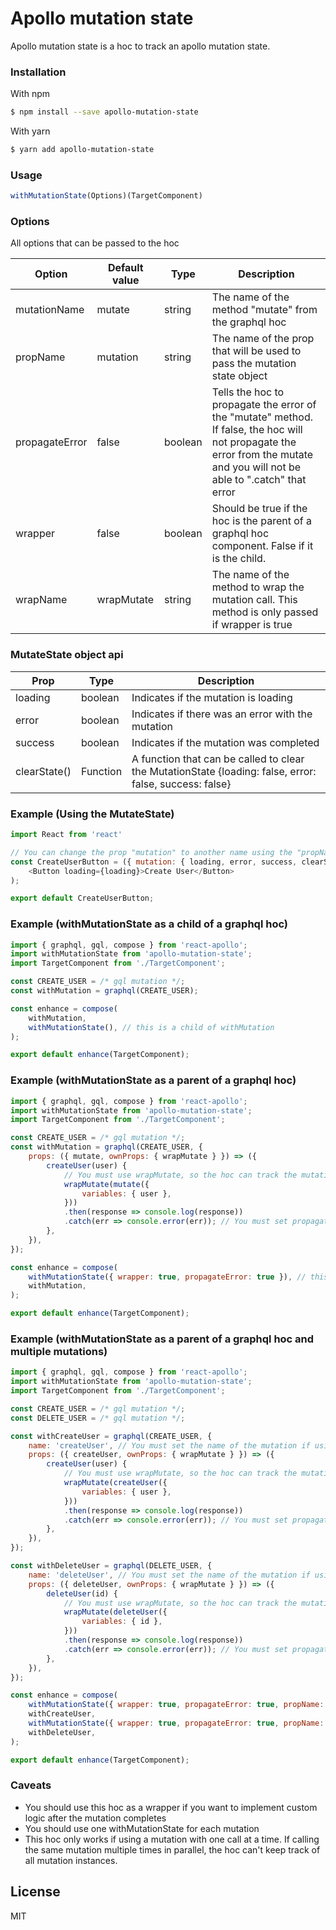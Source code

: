 # Apollo mutation state
Apollo mutation state is a hoc to track an apollo mutation state. 

### Installation
With npm
```sh
$ npm install --save apollo-mutation-state
```

With yarn
```sh
$ yarn add apollo-mutation-state
```

### Usage
```js
withMutationState(Options)(TargetComponent)
```

### Options
All options that can be passed to the hoc

| Option | Default value | Type | Description |
| ------ | ------ | ------ | ------ | 
| mutationName | mutate | string | The name of the method "mutate" from the graphql hoc |
| propName | mutation | string | The name of the prop that will be used to pass the mutation state object |
| propagateError | false | boolean | Tells the hoc to propagate the error of the "mutate" method. If false, the hoc will not propagate the error from the mutate and you will not be able to ".catch" that error |
| wrapper | false | boolean | Should be true if the hoc is the parent of a graphql hoc component. False if it is the child. |
| wrapName | wrapMutate | string |  The name of the method to wrap the mutation call. This method is only passed if wrapper is true |

### MutateState object api
| Prop  | Type | Description |
| ------ | ------ | ------ | 
| loading | boolean | Indicates if the mutation is loading |
| error | boolean | Indicates if there was an error with the mutation |
| success | boolean | Indicates if the mutation was completed |
| clearState() | Function | A function that can be called to clear the MutationState {loading: false, error: false, success: false} |

### Example (Using the MutateState)
```js
import React from 'react'

// You can change the prop "mutation" to another name using the "propName" option
const CreateUserButton = ({ mutation: { loading, error, success, clearState } }) => (
    <Button loading={loading}>Create User</Button>
);

export default CreateUserButton;
```

### Example (withMutationState as a child of a graphql hoc)
```js
import { graphql, gql, compose } from 'react-apollo';
import withMutationState from 'apollo-mutation-state';
import TargetComponent from './TargetComponent';

const CREATE_USER = /* gql mutation */;
const withMutation = graphql(CREATE_USER);

const enhance = compose(
    withMutation,
    withMutationState(), // this is a child of withMutation
);

export default enhance(TargetComponent);
```

### Example (withMutationState as a parent of a graphql hoc)
```js
import { graphql, gql, compose } from 'react-apollo';
import withMutationState from 'apollo-mutation-state';
import TargetComponent from './TargetComponent';

const CREATE_USER = /* gql mutation */;
const withMutation = graphql(CREATE_USER, {
    props: ({ mutate, ownProps: { wrapMutate } }) => ({
        createUser(user) {
            // You must use wrapMutate, so the hoc can track the mutation state
            wrapMutate(mutate({
                variables: { user },
            }))
            .then(response => console.log(response))
            .catch(err => console.error(err)); // You must set propagateError if you want to catch errors
        },
    }),
});

const enhance = compose(
    withMutationState({ wrapper: true, propagateError: true }), // this is a parent of withMutation
    withMutation,
);

export default enhance(TargetComponent);
```

### Example (withMutationState as a parent of a graphql hoc and multiple mutations)
```js
import { graphql, gql, compose } from 'react-apollo';
import withMutationState from 'apollo-mutation-state';
import TargetComponent from './TargetComponent';

const CREATE_USER = /* gql mutation */;
const DELETE_USER = /* gql mutation */;

const withCreateUser = graphql(CREATE_USER, {
    name: 'createUser', // You must set the name of the mutation if using multiple mutations <https://www.learnapollo.com/tutorial-react/react-06/>.
    props: ({ createUser, ownProps: { wrapMutate } }) => ({
        createUser(user) {
            // You must use wrapMutate, so the hoc can track the mutation state
            wrapMutate(createUser({
                variables: { user },
            }))
            .then(response => console.log(response))
            .catch(err => console.error(err)); // You must set propagateError if you want to catch errors
        },
    }),
});

const withDeleteUser = graphql(DELETE_USER, {
    name: 'deleteUser', // You must set the name of the mutation if using multiple mutations <https://www.learnapollo.com/tutorial-react/react-06/>.
    props: ({ deleteUser, ownProps: { wrapMutate } }) => ({
        deleteUser(id) {
            // You must use wrapMutate, so the hoc can track the mutation state
            wrapMutate(deleteUser({
                variables: { id },
            }))
            .then(response => console.log(response))
            .catch(err => console.error(err)); // You must set propagateError if you want to catch errors
        },
    }),
});

const enhance = compose(
    withMutationState({ wrapper: true, propagateError: true, propName: 'createUserState' }), // this is a parent of withMutation
    withCreateUser,
    withMutationState({ wrapper: true, propagateError: true, propName: 'deleteUserState' }),
    withDeleteUser,
);

export default enhance(TargetComponent);
```

### Caveats

* You should use this hoc as a wrapper if you want to implement custom logic after the mutation completes
* You should use one withMutationState for each mutation
* This hoc only works if using a mutation with one call at a time. If calling the same mutation multiple times in parallel, the hoc can't keep track of all mutation instances.

License
----

MIT
